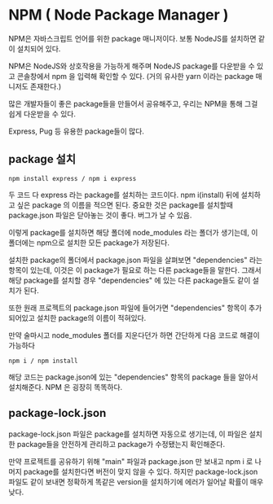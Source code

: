 # NPM ( Node Package Manager )

NPM은 자바스크립트 언어를 위한 package 매니저이다. 보통 NodeJS를 설치하면 같이 설치되어 있다.

NPM은 NodeJS와 상호작용을 가능하게 해주며 NodeJS package를 다운받을 수 있고 콘솔창에서 npm 을 입력해 확인할 수 있다. (거의 유사한 yarn 이라는 package 매니저도 존재한다.)

많은 개발자들이 좋은 package들을 만들어서 공유해주고, 우리는 NPM을 통해 그걸 쉽게 다운받을 수 있다.

Express, Pug 등 유용한 package들이 많다.

## package 설치

```
npm install express / npm i express
```

두 코드 다 express 라는 package를 설치하는 코드이다.
npm i(install) 뒤에 설치하고 싶은 package 의 이름을 적으면 된다.
중요한 것은 package를 설치할때 package.json 파일은 닫아놓는 것이 좋다. 버그가 날 수 있음.

이렇게 package를 설치하면 해당 폴더에 node_modules 라는 폴더가 생기는데,
이 폴더에는 npm으로 설치한 모든 package가 저장된다.

설치한 package의 폴더에서 package.json 파일을 살펴보면 "dependencies" 라는 항목이 있는데,
이것은 이 package가 필요로 하는 다른 package들을 말한다. 그래서 해당 package를 설치할 경우
"dependencies" 에 있는 다른 package들도 같이 설치가 된다.

또한 원래 프로젝트의 package.json 파일에 들어가면 "dependencies" 항목이 추가되어있고 설치한 package의 이름이 적혀있다.

만약 술마시고 node_modules 폴더를 지운다던가 하면 간단하게 다음 코드로 해결이 가능하다

```
npm i / npm install
```

해당 코드는 package.json에 있는 "dependencies" 항목의 package 들을 알아서 설치해준다. NPM 은 굉장히 똑똑하다.

## package-lock.json

package-lock.json 파일은 package를 설치하면 자동으로 생기는데,
이 파일은 설치한 package들을 안전하게 관리하고 package가 수정됐는지 확인해준다.

만약 프로젝트를 공유하기 위해 "main" 파일과 package.json 만 보내고 npm i 로 나머지 package를 설치한다면 버전이 맞지 않을 수 있다.
하지만 package-lock.json 파일도 같이 보내면 정확하게 똑같은 version을 설치하기에 에러가 일어날 확률이 매우 낮다.
